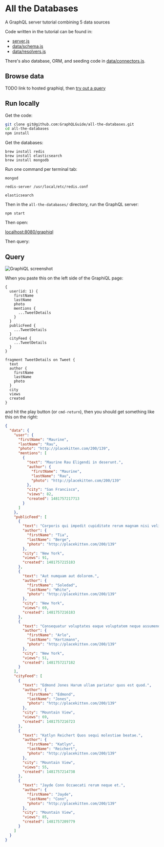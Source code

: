# All the Databases

A GraphQL server tutorial combining 5 data sources

Code written in the tutorial can be found in:

- [server.js](https://github.com/GraphQLGuide/all-the-databases/blob/master/server.js)
- [data/schema.js](https://github.com/GraphQLGuide/all-the-databases/blob/master/data/schema.js)
- [data/resolvers.js](https://github.com/GraphQLGuide/all-the-databases/blob/master/data/resolvers.js)

There's also database, ORM, and seeding code in [data/connectors.js](https://github.com/GraphQLGuide/all-the-databases/blob/master/data/connectors.js).

## Browse data

TODO link to hosted graphiql, then [try out a query](#query)

## Run locally

Get the code:

```sh
git clone git@github.com:GraphQLGuide/all-the-databases.git
cd all-the-databases
npm install
```

Get the databases:

```
brew install redis
brew install elasticsearch
brew install mongodb
```

Run one command per terminal tab:

```
mongod
```

```
redis-server /usr/local/etc/redis.conf
```

```
elasticsearch
```

Then in the `all-the-databases/` directory, run the GraphQL server:

```
npm start
```

Then open:

[localhost:8080/graphiql](http://localhost:8080/graphiql)

Then query:

## Query

![GraphiQL screenshot](https://www.dropbox.com/s/gteo8r98tztgz7n/Screenshot%202017-01-04%2018.13.59.png?raw=1)

When you paste this on the left side of the GraphiQL page:

```
{
  user(id: 1) {
    firstName
    lastName
    photo
    mentions {
      ...TweetDetails
    }
  }      
  publicFeed {
    ...TweetDetails
  }
  cityFeed {
    ...TweetDetails
  }
}

fragment TweetDetails on Tweet {
  text
  author {
    firstName
    lastName
    photo
  }      
  city
  views
  created
}
```

and hit the play button (or `cmd-return`), then you should get something like this on the right:

```json
{
  "data": {
    "user": {
      "firstName": "Maurine",
      "lastName": "Rau",
      "photo": "http://placekitten.com/200/139",
      "mentions": [
        {
          "text": "Maurine Rau Eligendi in deserunt.",
          "author": {
            "firstName": "Maurine",
            "lastName": "Rau",
            "photo": "http://placekitten.com/200/139"
          },
          "city": "San Francisco",
          "views": 82,
          "created": 1481757217713
        }
      ]
    },
    "publicFeed": [
      {
        "text": "Corporis qui impedit cupiditate rerum magnam nisi velit aliquam.",
        "author": {
          "firstName": "Tia",
          "lastName": "Berge",
          "photo": "http://placekitten.com/200/139"
        },
        "city": "New York",
        "views": 91,
        "created": 1481757215183
      },
      {
        "text": "Aut numquam aut dolorem.",
        "author": {
          "firstName": "Soledad",
          "lastName": "White",
          "photo": "http://placekitten.com/200/139"
        },
        "city": "New York",
        "views": 69,
        "created": 1481757216183
      },
      {
        "text": "Consequatur voluptates eaque voluptatem neque assumenda omnis.",
        "author": {
          "firstName": "Arlo",
          "lastName": "Kertzmann",
          "photo": "http://placekitten.com/200/139"
        },
        "city": "New York",
        "views": 51,
        "created": 1481757217182
      }
    ],
    "cityFeed": [
      {
        "text": "Edmond Jones Harum ullam pariatur quos est quod.",
        "author": {
          "firstName": "Edmond",
          "lastName": "Jones",
          "photo": "http://placekitten.com/200/139"
        },
        "city": "Mountain View",
        "views": 69,
        "created": 1481757216723
      },
      {
        "text": "Katlyn Reichert Quos sequi molestiae beatae.",
        "author": {
          "firstName": "Katlyn",
          "lastName": "Reichert",
          "photo": "http://placekitten.com/200/139"
        },
        "city": "Mountain View",
        "views": 55,
        "created": 1481757214738
      },
      {
        "text": "Jayde Conn Occaecati rerum neque et.",
        "author": {
          "firstName": "Jayde",
          "lastName": "Conn",
          "photo": "http://placekitten.com/200/139"
        },
        "city": "Mountain View",
        "views": 85,
        "created": 1481757209779
      }
    ]
  }
}
```
